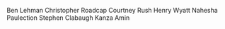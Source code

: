Ben Lehman
Christopher Roadcap
Courtney Rush
Henry Wyatt
Nahesha Paulection
Stephen Clabaugh
Kanza Amin